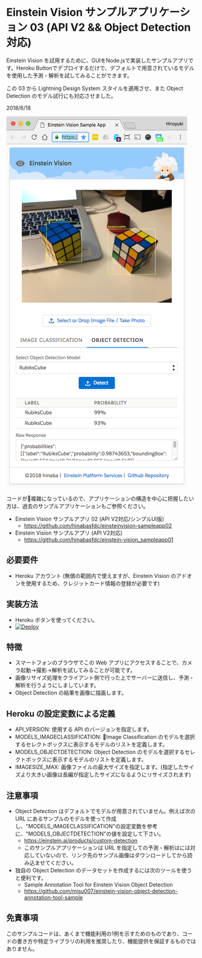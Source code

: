 # Einstein Vision サンプルアプリケーション 03 (API V2 && Object Detection 対応)

Einstein Vision を試用するために、GUIをNode.jsで実装したサンプルアプリです。Heroku Buttonでデプロイするだけで、デフォルトで用意されているモデルを使用した予測・解析を試してみることができます。

この 03 から Lightning Design System スタイルを適用させ、また Object Detection のモデル試行にも対応させました。

2018/6/18

![スクリーンショット](/assets/screenshot01.png)

コードが複雑になっているので、アプリケーションの構造を中心に把握したい方は、過去のサンプルアプリケーションもご参照ください。
- Einstein Vision サンプルアプリ 02 (API V2対応/シンプルUI版)
    - https://github.com/hinabasfdc/einsteinvision-sampleapp02
- Einstein Vision サンプルアプリ (API V2対応)
    - https://github.com/hinabasfdc/einstein-vision_sampleapp01
    
## 必要要件

- Heroku アカウント (無償の範囲内で使えますが、Einstein Vision のアドオンを使用するため、クレジットカード情報の登録が必要です)

## 実装方法

- Heroku ボタンを使ってください。
- [![Deploy](https://www.herokucdn.com/deploy/button.png)](https://heroku.com/deploy)

## 特徴

- スマートフォンのブラウザでこの Web アプリにアクセスすることで、カメラ起動→撮影→解析を試してみることが可能です。
- 画像リサイズ処理をクライアント側で行った上でサーバーに送信し、予測・解析を行うようにしましています。
- Object Detection の結果を画像に描画します。

## Heroku の設定変数による定義

- API_VERSION: 使用する API のバージョンを指定します。
- MODELS_IMAGECLASSIFICATION: Image Classification のモデルを選択するセレクトボックスに表示するモデルのリストを定義します。
- MODELS_OBJECTDETECTION: Object Detection のモデルを選択するセレクトボックスに表示するモデルのリストを定義します。
- IMAGESIZE_MAX: 画像ファイルの最大サイズを指定します。(指定したサイズより大きい画像は長編が指定したサイズになるようにリサイズされます)

## 注意事項

- Object Detection はデフォルトでモデルが用意されていません。例えば次の URL にあるサンプルのモデルを使って作成し、"MODELS_IMAGECLASSIFICATION"の設定変数を参考に、"MODELS_OBJECTDETECTION"の値を設定して下さい。
    - https://einstein.ai/products/custom-detection
    - このサンプルアプリケーションは URL を指定しての予測・解析はには対応していないので、リンク先のサンプル画像はダウンロードしてから読み込ませてください。
- 独自の Object Detection のデータセットを作成するには次のツールを使うと便利です。
    - Sample Annotation Tool for Einstein Vision Object Detection
    - https://github.com/misu007/einstein-vision-object-detection-annotation-tool-sample

## 免責事項

このサンプルコードは、あくまで機能利用の1例を示すためのものであり、コードの書き方や特定ライブラリの利用を推奨したり、機能提供を保証するものではありません。